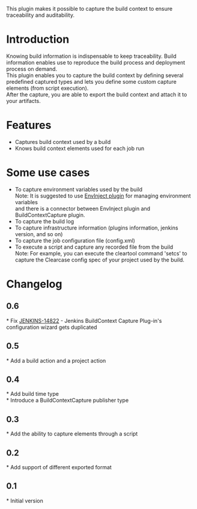 This plugin makes it possible to capture the build context to ensure
traceability and auditability.

# Introduction

Knowing build information is indispensable to keep traceability. Build
information enables use to reproduce the build process and deployment
process on demand.  
This plugin enables you to capture the build context by defining several
predefined captured types and lets you define some custom capture
elements (from script execution).  
After the capture, you are able to export the build context and attach
it to your artifacts.

# Features

-   Captures build context used by a build
-   Knows build context elements used for each job run

# Some use cases

-   To capture environment variables used by the build  
    Note: It is suggested to use [EnvInject
    plugin](http://localhost:8085/display/JENKINS/EnvInject+Plugin) for
    managing environment variables  
    and there is a connector between EnvInject plugin and
    BuildContextCapture plugin.
-   To capture the build log
-   To capture infrastructure information (plugins information, jenkins
    version, and so on)
-   To capture the job configuration file (config.xml)
-   To execute a script and capture any recorded file from the build  
    Note: For example, you can execute the cleartool command 'setcs' to
    capture the Clearcase config spec of your project used by the build.

# Changelog

## 0.6

\* Fix
[JENKINS-14822](https://issues.jenkins-ci.org/browse/JENKINS-14822) -
Jenkins BuildContext Capture Plug-in's configuration wizard gets
duplicated

## 0.5

\* Add a build action and a project action

## 0.4

\* Add build time type  
\* Introduce a BuildContextCapture publisher type

## 0.3

\* Add the ability to capture elements through a script

## 0.2

\* Add support of different exported format

## 0.1

\* Initial version
